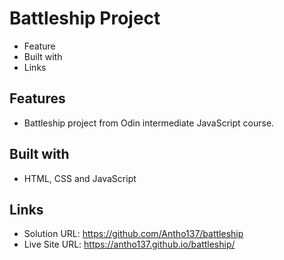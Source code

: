 # Battleship Project

- Feature
- Built with
- Links

## Features

- Battleship project from Odin intermediate JavaScript course.

## Built with

- HTML, CSS and JavaScript

## Links

- Solution URL: https://github.com/Antho137/battleship
- Live Site URL: https://antho137.github.io/battleship/
